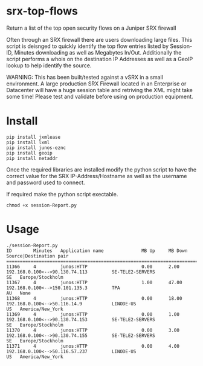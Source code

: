 # srx-top-flows
Return a list of the top open security flows on a Juniper SRX firewall

Often through an SRX firewall there are users downloading large files. This script is deisnged to quickly identify the top flow entries listed by Session-ID, Minutes downloading as well as Megabytes In/Out. Additionally the script performs a whois on the destination IP Addresses as well as a GeoIP lookup to help identify the source. 

WARNING: This has been built/tested against a vSRX in a small environment. A large production SRX Firewall located in an Enterprise or Datacenter will have a huge session table and retriving the XML might take some time! Please test and validate before using on production equipment. 

# Install
```
pip install jxmlease
pip install lxml
pip install junos-eznc 
pip install geoip
pip install netaddr
```
Once the required libraries are installed modify the python script to have the correct value for the SRX IP-Address/Hostname as well as the username and password used to connect. 

If required make the python script exectable. 

```
chmod +x session-Report.py
```

# Usage
```
./session-Report.py
ID        Minutes   Application name              MB Up     MB Down   Source|Destination pair
=============================================================================================================================================================================
11366     4         junos:HTTP                    0.00      2.00      192.168.0.100<-->90.130.74.113         SE-TELE2-SERVERS              SE   Europe/Stockholm    
11367     4         junos:HTTP                    1.00      47.00     192.168.0.100<-->150.101.135.3         TPA                           AU   None                
11368     4         junos:HTTP                    0.00      18.00     192.168.0.100<-->50.116.14.9           LINODE-US                     US   America/New_York    
11369     4         junos:HTTP                    0.00      1.00      192.168.0.100<-->90.130.74.153         SE-TELE2-SERVERS              SE   Europe/Stockholm    
11370     4         junos:HTTP                    0.00      3.00      192.168.0.100<-->90.130.74.155         SE-TELE2-SERVERS              SE   Europe/Stockholm    
11371     4         junos:HTTP                    0.00      4.00      192.168.0.100<-->50.116.57.237         LINODE-US                     US   America/New_York   
```
